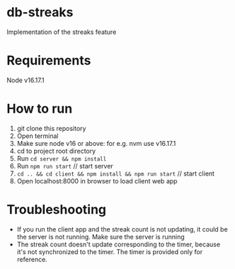 # db-streaks
Implementation of the streaks feature

# Requirements
Node v16.17.1 

# How to run
1. git clone this repository
1. Open terminal
1. Make sure node v16 or above: for e.g. nvm use v16.17.1
1. cd to project root directory
1. Run `cd server && npm install`
1. Run `npm run start` // start server
1. `cd .. && cd client && npm install && npm run start` // start client
1. Open localhost:8000 in browser to load client web app

# Troubleshooting
* If you run the client app and the streak count is not updating, it could be the server is not running. Make sure the server is running
* The streak count doesn't update corresponding to the timer, because it's not synchronized to the timer. The timer is provided only for reference.
